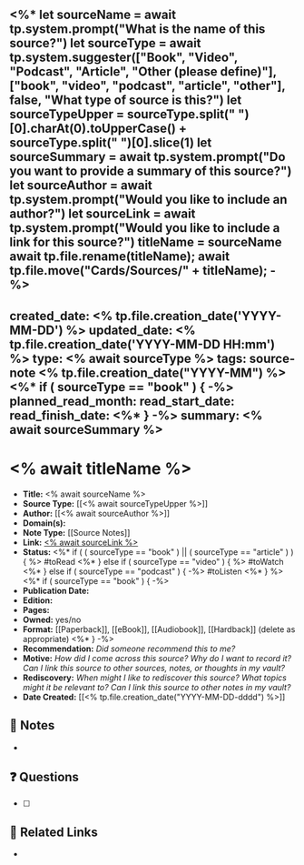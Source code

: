 <%* 
let sourceName = await tp.system.prompt("What is the name of this source?")
let sourceType = await tp.system.suggester(["Book", "Video", "Podcast", "Article", "Other (please define)"], ["book", "video", "podcast", "article", "other"], false, "What type of source is this?")
let sourceTypeUpper = sourceType.split(" ")[0].charAt(0).toUpperCase() + sourceType.split(" ")[0].slice(1)
let sourceSummary = await tp.system.prompt("Do you want to provide a summary of this source?")
let sourceAuthor = await tp.system.prompt("Would you like to include an author?")
let sourceLink = await tp.system.prompt("Would you like to include a link for this source?")
titleName = sourceName
await tp.file.rename(titleName); 
await tp.file.move("Cards/Sources/" + titleName);
-%>
---
created_date: <% tp.file.creation_date('YYYY-MM-DD') %>
updated_date: <% tp.file.creation_date('YYYY-MM-DD HH:mm') %>
type: <% await sourceType %>
tags: source-note <% tp.file.creation_date("YYYY-MM") %>
<%*
if ( sourceType == "book" ) { -%>
planned_read_month: 
read_start_date: 
read_finish_date: 
<%* } -%>
summary: <% await sourceSummary %>
---

# <% await titleName %>

- **Title:** <% await sourceName %>
- **Source Type:** [[<% await sourceTypeUpper %>]]
- **Author:** [[<% await sourceAuthor %>]]
- **Domain(s):** 
- **Note Type:** [[Source Notes]]
- **Link:** [<% await sourceLink %>](<% await sourceLink %>)
- **Status:** <%* if ( ( sourceType == "book" ) || ( sourceType == "article" ) ) { %> #toRead <%* } else if ( sourceType == "video" ) { %> #toWatch <%* } else if ( sourceType == "podcast" ) { -%> #toListen <%* } %>
<%*
if ( sourceType == "book" ) { -%>
- **Publication Date:** 
- **Edition:** 
- **Pages:** 
- **Owned:** yes/no
- **Format:** [[Paperback]], [[eBook]], [[Audiobook]], [[Hardback]] (delete as appropriate)
<%* } -%>
- **Recommendation:** *Did someone recommend this to me?*
- **Motive:** *How did I come across this source? Why do I want to record it? Can I link this source to other sources, notes, or thoughts in my vault?*
- **Rediscovery:** *When might I like to rediscover this source? What topics might it be relevant to? Can I link this source to other notes in my vault?*
- **Date Created:** [[<% tp.file.creation_date("YYYY-MM-DD-dddd") %>]]

## 📝 Notes

- 

## ❓ Questions

- [ ] 

## 🔗 Related Links

- 
